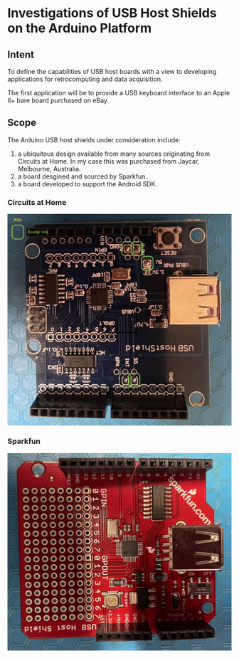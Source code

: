 # Investigations of USB Host Shields on the Arduino Platform

## Intent 

To define the capabilities of USB host boards with a view to 
developing applications for retrocomputing and data acquisition.

The first application will be to provide a USB keyboard interface
to an Apple II+ bare board purchased on eBay.

## Scope

The Arduino USB host shields under consideration include: 
1. a ubiquitous design available from many sources originating from Circuits at Home. In my case this was purchased from Jaycar, Melbourne, Australia.
1. a board desgined and sourced by Sparkfun.
1. a board developed to support the Android SDK.

### Circuits at Home

![Circuits at Home USB host shield](circuitsathome.jpg)

### Sparkfun

![Sparkfun USB host shield](sparkfun.jpg)